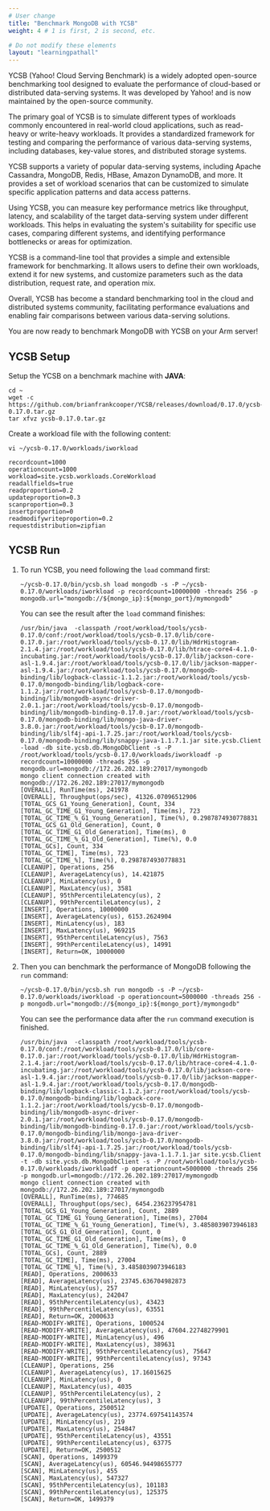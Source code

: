 ```yaml
---
# User change
title: "Benchmark MongoDB with YCSB"
weight: 4 # 1 is first, 2 is second, etc.

# Do not modify these elements
layout: "learningpathall"
---
```


YCSB (Yahoo! Cloud Serving Benchmark) is a widely adopted open-source benchmarking tool designed to evaluate the performance of cloud-based or distributed data-serving systems. It was developed by Yahoo! and is now maintained by the open-source community.

The primary goal of YCSB is to simulate different types of workloads commonly encountered in real-world cloud applications, such as read-heavy or write-heavy workloads. It provides a standardized framework for testing and comparing the performance of various data-serving systems, including databases, key-value stores, and distributed storage systems.

YCSB supports a variety of popular data-serving systems, including Apache Cassandra, MongoDB, Redis, HBase, Amazon DynamoDB, and more. It provides a set of workload scenarios that can be customized to simulate specific application patterns and data access patterns.

Using YCSB, you can measure key performance metrics like throughput, latency, and scalability of the target data-serving system under different workloads. This helps in evaluating the system's suitability for specific use cases, comparing different systems, and identifying performance bottlenecks or areas for optimization.

YCSB is a command-line tool that provides a simple and extensible framework for benchmarking. It allows users to define their own workloads, extend it for new systems, and customize parameters such as the data distribution, request rate, and operation mix.

Overall, YCSB has become a standard benchmarking tool in the cloud and distributed systems community, facilitating performance evaluations and enabling fair comparisons between various data-serving solutions.

You are now ready to benchmark MongoDB with YCSB on your Arm server!

## YCSB Setup
Setup the YCSB on a benchmark machine with __JAVA__:
```console
cd ~
wget -c https://github.com/brianfrankcooper/YCSB/releases/download/0.17.0/ycsb-0.17.0.tar.gz
tar xfvz ycsb-0.17.0.tar.gz
```

Create a workload file with the following content:  
```
vi ~/ycsb-0.17.0/workloads/iworkload

recordcount=1000  
operationcount=1000  
workload=site.ycsb.workloads.CoreWorkload  
readallfields=true  
readproportion=0.2  
updateproportion=0.3  
scanproportion=0.3  
insertproportion=0  
readmodifywriteproportion=0.2  
requestdistribution=zipfian  

```

## YCSB Run
 1. To run YCSB, you need following the `load` command first: 
    ```console
    ~/ycsb-0.17.0/bin/ycsb.sh load mongodb -s -P ~/ycsb-0.17.0/workloads/iworkload -p recordcount=10000000 -threads 256 -p mongodb.url="mongodb://${mongo_ip}:${mongo_port}/mymongodb"
    ```
    You can see the result after the `load` command finishes:
    ```out
    /usr/bin/java  -classpath /root/workload/tools/ycsb-0.17.0/conf:/root/workload/tools/ycsb-0.17.0/lib/core-0.17.0.jar:/root/workload/tools/ycsb-0.17.0/lib/HdrHistogram-2.1.4.jar:/root/workload/tools/ycsb-0.17.0/lib/htrace-core4-4.1.0-incubating.jar:/root/workload/tools/ycsb-0.17.0/lib/jackson-core-asl-1.9.4.jar:/root/workload/tools/ycsb-0.17.0/lib/jackson-mapper-asl-1.9.4.jar:/root/workload/tools/ycsb-0.17.0/mongodb-binding/lib/logback-classic-1.1.2.jar:/root/workload/tools/ycsb-0.17.0/mongodb-binding/lib/logback-core-1.1.2.jar:/root/workload/tools/ycsb-0.17.0/mongodb-binding/lib/mongodb-async-driver-2.0.1.jar:/root/workload/tools/ycsb-0.17.0/mongodb-binding/lib/mongodb-binding-0.17.0.jar:/root/workload/tools/ycsb-0.17.0/mongodb-binding/lib/mongo-java-driver-3.8.0.jar:/root/workload/tools/ycsb-0.17.0/mongodb-binding/lib/slf4j-api-1.7.25.jar:/root/workload/tools/ycsb-0.17.0/mongodb-binding/lib/snappy-java-1.1.7.1.jar site.ycsb.Client -load -db site.ycsb.db.MongoDbClient -s -P /root/workload/tools/ycsb-0.17.0/workloads/iworkloadf -p recordcount=10000000 -threads 256 -p mongodb.url=mongodb://172.26.202.189:27017/mymongodb
    mongo client connection created with mongodb://172.26.202.189:27017/mymongodb
    [OVERALL], RunTime(ms), 241978
    [OVERALL], Throughput(ops/sec), 41326.07096512906
    [TOTAL_GCS_G1_Young_Generation], Count, 334
    [TOTAL_GC_TIME_G1_Young_Generation], Time(ms), 723
    [TOTAL_GC_TIME_%_G1_Young_Generation], Time(%), 0.2987874930778831
    [TOTAL_GCS_G1_Old_Generation], Count, 0
    [TOTAL_GC_TIME_G1_Old_Generation], Time(ms), 0
    [TOTAL_GC_TIME_%_G1_Old_Generation], Time(%), 0.0
    [TOTAL_GCs], Count, 334
    [TOTAL_GC_TIME], Time(ms), 723
    [TOTAL_GC_TIME_%], Time(%), 0.2987874930778831
    [CLEANUP], Operations, 256
    [CLEANUP], AverageLatency(us), 14.421875
    [CLEANUP], MinLatency(us), 0
    [CLEANUP], MaxLatency(us), 3581
    [CLEANUP], 95thPercentileLatency(us), 2
    [CLEANUP], 99thPercentileLatency(us), 2
    [INSERT], Operations, 10000000
    [INSERT], AverageLatency(us), 6153.2624904
    [INSERT], MinLatency(us), 183
    [INSERT], MaxLatency(us), 969215
    [INSERT], 95thPercentileLatency(us), 7563
    [INSERT], 99thPercentileLatency(us), 14991
    [INSERT], Return=OK, 10000000
    ```

 2. Then you can benchmark the performance of MongoDB following the `run` command:
    ```
    ~/ycsb-0.17.0/bin/ycsb.sh run mongodb -s -P ~/ycsb-0.17.0/workloads/iworkload -p operationcount=5000000 -threads 256 -p mongodb.url="mongodb://${mongo_ip}:${mongo_port}/mymongodb"
    ```

    You can see the performance data after the `run` command execution is finished.
    ```output
    /usr/bin/java  -classpath /root/workload/tools/ycsb-0.17.0/conf:/root/workload/tools/ycsb-0.17.0/lib/core-0.17.0.jar:/root/workload/tools/ycsb-0.17.0/lib/HdrHistogram-2.1.4.jar:/root/workload/tools/ycsb-0.17.0/lib/htrace-core4-4.1.0-incubating.jar:/root/workload/tools/ycsb-0.17.0/lib/jackson-core-asl-1.9.4.jar:/root/workload/tools/ycsb-0.17.0/lib/jackson-mapper-asl-1.9.4.jar:/root/workload/tools/ycsb-0.17.0/mongodb-binding/lib/logback-classic-1.1.2.jar:/root/workload/tools/ycsb-0.17.0/mongodb-binding/lib/logback-core-1.1.2.jar:/root/workload/tools/ycsb-0.17.0/mongodb-binding/lib/mongodb-async-driver-2.0.1.jar:/root/workload/tools/ycsb-0.17.0/mongodb-binding/lib/mongodb-binding-0.17.0.jar:/root/workload/tools/ycsb-0.17.0/mongodb-binding/lib/mongo-java-driver-3.8.0.jar:/root/workload/tools/ycsb-0.17.0/mongodb-binding/lib/slf4j-api-1.7.25.jar:/root/workload/tools/ycsb-0.17.0/mongodb-binding/lib/snappy-java-1.1.7.1.jar site.ycsb.Client -t -db site.ycsb.db.MongoDbClient -s -P /root/workload/tools/ycsb-0.17.0/workloads/iworkloadf -p operationcount=5000000 -threads 256 -p mongodb.url=mongodb://172.26.202.189:27017/mymongodb
    mongo client connection created with mongodb://172.26.202.189:27017/mymongodb
    [OVERALL], RunTime(ms), 774685
    [OVERALL], Throughput(ops/sec), 6454.236237954781
    [TOTAL_GCS_G1_Young_Generation], Count, 2889
    [TOTAL_GC_TIME_G1_Young_Generation], Time(ms), 27004
    [TOTAL_GC_TIME_%_G1_Young_Generation], Time(%), 3.4858039073946183
    [TOTAL_GCS_G1_Old_Generation], Count, 0
    [TOTAL_GC_TIME_G1_Old_Generation], Time(ms), 0
    [TOTAL_GC_TIME_%_G1_Old_Generation], Time(%), 0.0
    [TOTAL_GCs], Count, 2889
    [TOTAL_GC_TIME], Time(ms), 27004
    [TOTAL_GC_TIME_%], Time(%), 3.4858039073946183
    [READ], Operations, 2000633
    [READ], AverageLatency(us), 23745.636704982873
    [READ], MinLatency(us), 257
    [READ], MaxLatency(us), 242047
    [READ], 95thPercentileLatency(us), 43423
    [READ], 99thPercentileLatency(us), 63551
    [READ], Return=OK, 2000633
    [READ-MODIFY-WRITE], Operations, 1000524
    [READ-MODIFY-WRITE], AverageLatency(us), 47604.22748279901
    [READ-MODIFY-WRITE], MinLatency(us), 496
    [READ-MODIFY-WRITE], MaxLatency(us), 389631
    [READ-MODIFY-WRITE], 95thPercentileLatency(us), 75647
    [READ-MODIFY-WRITE], 99thPercentileLatency(us), 97343
    [CLEANUP], Operations, 256
    [CLEANUP], AverageLatency(us), 17.16015625
    [CLEANUP], MinLatency(us), 0
    [CLEANUP], MaxLatency(us), 4035
    [CLEANUP], 95thPercentileLatency(us), 2
    [CLEANUP], 99thPercentileLatency(us), 3
    [UPDATE], Operations, 2500512
    [UPDATE], AverageLatency(us), 23774.697541143574
    [UPDATE], MinLatency(us), 219
    [UPDATE], MaxLatency(us), 254847
    [UPDATE], 95thPercentileLatency(us), 43551
    [UPDATE], 99thPercentileLatency(us), 63775
    [UPDATE], Return=OK, 2500512
    [SCAN], Operations, 1499379
    [SCAN], AverageLatency(us), 60546.94498655777
    [SCAN], MinLatency(us), 455
    [SCAN], MaxLatency(us), 547327
    [SCAN], 95thPercentileLatency(us), 101183
    [SCAN], 99thPercentileLatency(us), 125375
    [SCAN], Return=OK, 1499379

    ```

